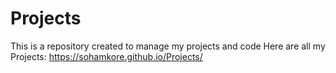 # Projects
This is a repository created to manage my projects and code
 Here are all my Projects:
 https://sohamkore.github.io/Projects/
